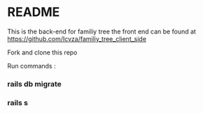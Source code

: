 # README

This is the back-end for familiy tree the front end can be found at https://github.com/Icvza/familiy_tree_client_side

Fork and clone this repo 

Run commands :

### rails db migrate 
### rails s 

